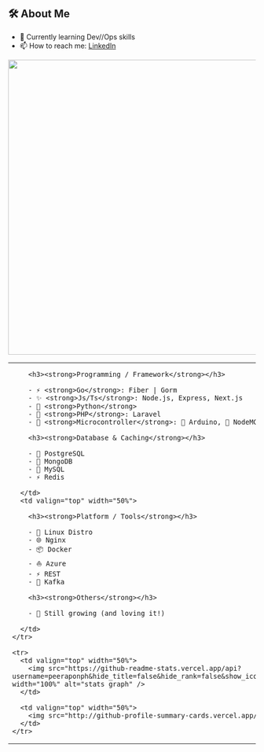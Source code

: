 ## 🛠️ About Me 
<!-- [![LinkedIn](https://img.shields.io/badge/LinkedIn-blue?logo=linkedin&logoColor=white)](https://www.linkedin.com/in/peerapon-phokum/) -->
- 🌱 Currently learning Dev//Ops skills  
- 📫 How to reach me: [LinkedIn](https://www.linkedin.com/in/peerapon-phokum/)

<p align="center">
  <img src="./asset/tux.gif" width="600" />
</p>

<div align="center">
  <table>
    <tr>
      <td valign="top" width="50%">

        <h3><strong>Programming / Framework</strong></h3>

        - ⚡ <strong>Go</strong>: Fiber | Gorm  
        - ✨ <strong>Js/Ts</strong>: Node.js, Express, Next.js  
        - 🐍 <strong>Python</strong>  
        - 🐘 <strong>PHP</strong>: Laravel  
        - 🤖 <strong>Microcontroller</strong>: 🔌 Arduino, 📶 NodeMCU  

        <h3><strong>Database & Caching</strong></h3>

        - 🐘 PostgreSQL  
        - 🍃 MongoDB  
        - 🐬 MySQL  
        - ⚡ Redis  

      </td>
      <td valign="top" width="50%">

        <h3><strong>Platform / Tools</strong></h3>

        - 🐧 Linux Distro  
        - 🌐 Nginx  
        - 📦 Docker  
        - ⛵ Azure  
        - ⚡ REST  
        - 🔄 Kafka  

        <h3><strong>Others</strong></h3>

        - 🫡 Still growing (and loving it!)  

      </td>
    </tr>

    <tr>
      <td valign="top" width="50%">
        <img src="https://github-readme-stats.vercel.app/api?username=peeraponph&hide_title=false&hide_rank=false&show_icons=true&include_all_commits=true&count_private=true&disable_animations=false&theme=github_dark&locale=en&hide_border=true" width="100%" alt="stats graph" />
      </td>

      <td valign="top" width="50%">
        <img src="http://github-profile-summary-cards.vercel.app/api/cards/repos-per-language?username=peeraponph&amp;theme=github_dark" width="100%" alt="code language summary" />
      </td>
    </tr>
  </table>
</div>
